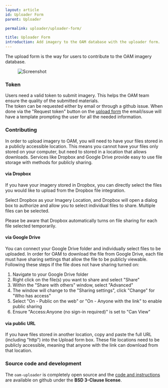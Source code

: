 ```yaml
---
layout: article
id: Uploader Form
parent: Uploader

permalink: uploader/uploader-form/

title: Uploader Form
introduction: Add imagery to the OAM database with the uploader form.
---
```


The upload form is the way for users to contribute to the OAM imagery database.

<figure class="align-center">
  <img src="{{ site.baseurl }}/assets/graphics/content/uploader/form.png" alt="Screenshot" />
</figure>

### Token
Users need a valid token to submit imagery. This helps the OAM team ensure the quality of the submitted materials.  
The token can be requested either by email or through a github issue. When done via the "Request token" button on the [upload form](https://upload.openaerialmap.org) the email/issue will have a template prompting the user for all the needed information.

### Contributing

In order to upload imagery to OAM, you will need to have your files stored in a publicly accessible location. This means you cannot have your files only stored on your computer, but need to stored in a location that allows downloads. Services like Dropbox and Google Drive provide easy to use file storage with methods for publicly sharing. 

#### via Dropbox

If you have your imagery stored in Dropbox, you can directly select the files you would like to upload from the Dropbox file integration. 

Select Dropbox as your Imagery Location, and Dropbox will open a dialog box to authorize and allow you to select individual files to share. Multiple files can be selected. 

Please be aware that Dropbox automatically turns on file sharing for each file selected temporarily.

#### via Google Drive

You can connect your Google Drive folder and individually select files to be uploaded. In order for OAM to download the file from Google Drive, each file must have sharing settings that allow the file to be publicly viewable. Following these steps if the file does not have sharing turned on: 

1. Navigate to your Google Drive folder
2. Right click on the file(s) you want to share and select "Share"
3. Within the "Share with others" window, select "Advanced"
4. The window will change to the "Sharing settings", click "Change" for "Who has access"
5. Select "On - Public on the web" or "On - Anyone with the link" to enable public sharing
6. Ensure "Access:Anyone (no sign-in required)" is set to "Can View"

#### via public URL

If you have files stored in another location, copy and paste the full URL (including "http") into the Upload form box. These file locations need to be publicly accessible, meaning that anyone with the link can download from that location. 


### Source code and development
The `oam-uploader` is completely open source and the [code and instructions](https://github.com/hotosm/oam-uploader) are available on github under the **BSD 3-Clause license**.
